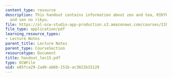 ```yaml
---
content_type: resource
description: This handout contains information about zen and tea, RIKYU versus HIDEYOSHI
  and sen no rikyu.
file: https://ol-ocw-studio-app-production.s3.amazonaws.com/courses/21h-522-japan-in-the-age-of-the-samurai-history-and-film-fall-2006/e85fca292ad6ab6b151bac3822b15129_handout_lec15.pdf
file_type: application/pdf
learning_resource_types:
- Lecture Notes
parent_title: Lecture Notes
parent_type: CourseSection
resourcetype: Document
title: handout_lec15.pdf
type: OCWFile
uid: e85fca29-2ad6-ab6b-151b-ac3822b15129
---
```

